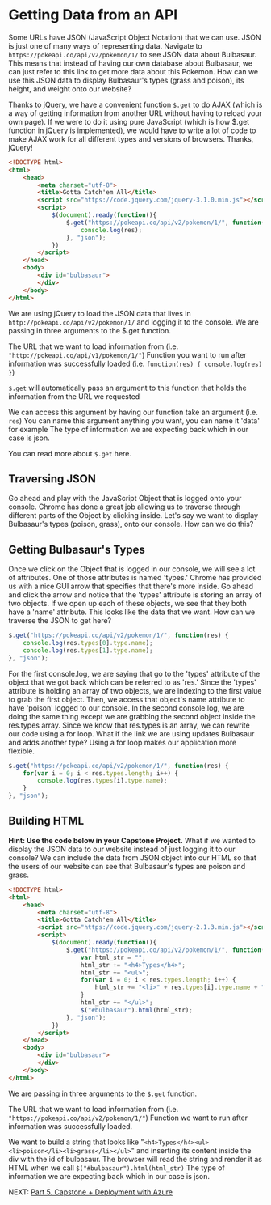 # Getting Data from an API

Some URLs have JSON (JavaScript Object Notation) that we can use. JSON is just one of many ways of representing data. Navigate to `https://pokeapi.co/api/v2/pokemon/1/` to see JSON data about Bulbasaur. This means that instead of having our own database about Bulbasaur, we can just refer to this link to get more data about this Pokemon. How can we use this JSON data to display Bulbasaur's types (grass and poison), its height, and weight onto our website?

Thanks to jQuery, we have a convenient function `$.get` to do AJAX (which is a way of getting information from another URL without having to reload your own page). If we were to do it using pure JavaScript (which is how $.get function in jQuery is implemented), we would have to write a lot of code to make AJAX work for all different types and versions of browsers. Thanks, jQuery!

``` html
<!DOCTYPE html>
<html>
    <head>
        <meta charset="utf-8">
        <title>Gotta Catch'em All</title>
        <script src="https://code.jquery.com/jquery-3.1.0.min.js"></script>
        <script>
            $(document).ready(function(){
                $.get("https://pokeapi.co/api/v2/pokemon/1/", function(res) {
                    console.log(res);
                }, "json");
            })
        </script>
    </head>
    <body>
        <div id="bulbasaur">
        </div>
    </body>
</html>
```

We are using jQuery to load the JSON data that lives in `http://pokeapi.co/api/v2/pokemon/1/` and logging it to the console. We are passing in three arguments to the $.get function.

The URL that we want to load information from (i.e. `"http://pokeapi.co/api/v1/pokemon/1/"`)
Function you want to run after information was successfully loaded (i.e. `function(res) { console.log(res) }`)

`$.get` will automatically pass an argument to this function that holds the information from the URL we requested

We can access this argument by having our function take an argument (i.e. `res`)
You can name this argument anything you want, you can name it 'data' for example
The type of information we are expecting back which in our case is json.

You can read more about `$.get` here.

## Traversing JSON

Go ahead and play with the JavaScript Object that is logged onto your console. Chrome has done a great job allowing us to traverse through different parts of the Object by clicking inside. Let's say we want to display Bulbasaur's types (poison, grass), onto our console. How can we do this?

## Getting Bulbasaur's Types

Once we click on the Object that is logged in our console, we will see a lot of attributes. One of those attributes is named 'types.' Chrome has provided us with a nice GUI arrow that specifies that there's more inside. Go ahead and click the arrow and notice that the 'types' attribute is storing an array of two objects. If we open up each of these objects, we see that they both have a 'name' attribute. This looks like the data that we want. How can we traverse the JSON to get here?

```javascript
$.get("https://pokeapi.co/api/v2/pokemon/1/", function(res) {
    console.log(res.types[0].type.name);
    console.log(res.types[1].type.name);
}, "json");
```

For the first console.log, we are saying that go to the 'types' attribute of the object that we got back which can be referred to as 'res.' Since the 'types' attribute is holding an array of two objects, we are indexing to the first value to grab the first object. Then, we access that object's name attribute to have 'poison' logged to our console. In the second console.log, we are doing the same thing except we are grabbing the second object inside the res.types array. Since we know that res.types is an array, we can rewrite our code using a for loop. What if the link we are using updates Bulbasaur and adds another type? Using a for loop makes our application more flexible.

```javascript
$.get("https://pokeapi.co/api/v2/pokemon/1/", function(res) {
    for(var i = 0; i < res.types.length; i++) {
        console.log(res.types[i].type.name);
    }
}, "json");
```

## Building HTML

**Hint: Use the code below in your Capstone Project.**
What if we wanted to display the JSON data to our website instead of just logging it to our console? We can include the data from JSON object into our HTML so that the users of our website can see that Bulbasaur's types are poison and grass.

``` html
<!DOCTYPE html>
<html>
    <head>
        <meta charset="utf-8">
        <title>Gotta Catch'em All</title>
        <script src="https://code.jquery.com/jquery-2.1.3.min.js"></script>
        <script>
            $(document).ready(function(){
                $.get("https://pokeapi.co/api/v2/pokemon/1/", function(res) {
                    var html_str = "";
                    html_str += "<h4>Types</h4>";
                    html_str += "<ul>";
                    for(var i = 0; i < res.types.length; i++) {
                        html_str += "<li>" + res.types[i].type.name + "</li>";
                    }
                    html_str += "</ul>";
                    $("#bulbasaur").html(html_str);
                }, "json");
            })
        </script>
    </head>
    <body>
        <div id="bulbasaur">
        </div>
    </body>
</html>
```

We are passing in three arguments to the `$.get` function.

The URL that we want to load information from (i.e. `"https://pokeapi.co/api/v2/pokemon/1/"`)
Function we want to run after information was successfully loaded.

We want to build a string that looks like "`<h4>Types</h4><ul><li>poison</li><li>grass</li></ul>`" and inserting its content inside the div with the id of bulbasaur. The browser will read the string and render it as HTML when we call `$("#bulbasaur").html(html_str)`
The type of information we are expecting back which in our case is json.

NEXT: [Part 5. Capstone + Deployment with Azure](../Part%205.%20%20Capstone%20%2B%20Web%20Publishing)

